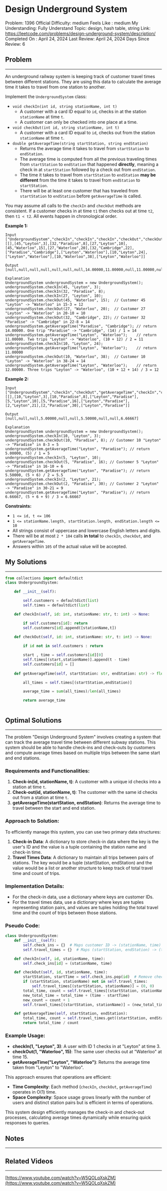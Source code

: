 # Design Underground System

Problem: 1396
Official Difficulty: medium
Feels Like : medium
My Understanding: Fully Understand
Topic: design, hash table, string
Link: https://leetcode.com/problems/design-underground-system/description/
Completed On : April 24, 2024
Last Review: April 24, 2024
Days Since Review: 6

## Problem

---

An underground railway system is keeping track of customer travel times 
between different stations. They are using this data to calculate the 
average time it takes to travel from one station to another.

Implement the `UndergroundSystem` class:

- `void checkIn(int id, string stationName, int t)`
    - A customer with a card ID equal to `id`, checks in at the station `stationName` at time `t`.
    - A customer can only be checked into one place at a time.
- `void checkOut(int id, string stationName, int t)`
    - A customer with a card ID equal to `id`, checks out from the station `stationName` at time `t`.
- `double getAverageTime(string startStation, string endStation)`
    - Returns the average time it takes to travel from `startStation` to `endStation`.
    - The average time is computed from all the previous traveling times from `startStation` to `endStation` that happened **directly**, meaning a check in at `startStation` followed by a check out from `endStation`.
    - The time it takes to travel from `startStation` to `endStation` **may be different** from the time it takes to travel from `endStation` to `startStation`.
    - There will be at least one customer that has traveled from `startStation` to `endStation` before `getAverageTime` is called.

You may assume all calls to the `checkIn` and `checkOut` methods are consistent. If a customer checks in at time `t1` then checks out at time `t2`, then `t1 < t2`. All events happen in chronological order.

**Example 1:**

```
Input
["UndergroundSystem","checkIn","checkIn","checkIn","checkOut","checkOut","checkOut","getAverageTime","getAverageTime","checkIn","getAverageTime","checkOut","getAverageTime"]
[[],[45,"Leyton",3],[32,"Paradise",8],[27,"Leyton",10],[45,"Waterloo",15],[27,"Waterloo",20],[32,"Cambridge",22],["Paradise","Cambridge"],["Leyton","Waterloo"],[10,"Leyton",24],["Leyton","Waterloo"],[10,"Waterloo",38],["Leyton","Waterloo"]]

Output
[null,null,null,null,null,null,null,14.00000,11.00000,null,11.00000,null,12.00000]

Explanation
UndergroundSystem undergroundSystem = new UndergroundSystem();
undergroundSystem.checkIn(45, "Leyton", 3);
undergroundSystem.checkIn(32, "Paradise", 8);
undergroundSystem.checkIn(27, "Leyton", 10);
undergroundSystem.checkOut(45, "Waterloo", 15);  // Customer 45 "Leyton" -> "Waterloo" in 15-3 = 12
undergroundSystem.checkOut(27, "Waterloo", 20);  // Customer 27 "Leyton" -> "Waterloo" in 20-10 = 10
undergroundSystem.checkOut(32, "Cambridge", 22); // Customer 32 "Paradise" -> "Cambridge" in 22-8 = 14
undergroundSystem.getAverageTime("Paradise", "Cambridge"); // return 14.00000. One trip "Paradise" -> "Cambridge", (14) / 1 = 14
undergroundSystem.getAverageTime("Leyton", "Waterloo");    // return 11.00000. Two trips "Leyton" -> "Waterloo", (10 + 12) / 2 = 11
undergroundSystem.checkIn(10, "Leyton", 24);
undergroundSystem.getAverageTime("Leyton", "Waterloo");    // return 11.00000
undergroundSystem.checkOut(10, "Waterloo", 38);  // Customer 10 "Leyton" -> "Waterloo" in 38-24 = 14
undergroundSystem.getAverageTime("Leyton", "Waterloo");    // return 12.00000. Three trips "Leyton" -> "Waterloo", (10 + 12 + 14) / 3 = 12

```

**Example 2:**

```
Input
["UndergroundSystem","checkIn","checkOut","getAverageTime","checkIn","checkOut","getAverageTime","checkIn","checkOut","getAverageTime"]
[[],[10,"Leyton",3],[10,"Paradise",8],["Leyton","Paradise"],[5,"Leyton",10],[5,"Paradise",16],["Leyton","Paradise"],[2,"Leyton",21],[2,"Paradise",30],["Leyton","Paradise"]]

Output
[null,null,null,5.00000,null,null,5.50000,null,null,6.66667]

Explanation
UndergroundSystem undergroundSystem = new UndergroundSystem();
undergroundSystem.checkIn(10, "Leyton", 3);
undergroundSystem.checkOut(10, "Paradise", 8); // Customer 10 "Leyton" -> "Paradise" in 8-3 = 5
undergroundSystem.getAverageTime("Leyton", "Paradise"); // return 5.00000, (5) / 1 = 5
undergroundSystem.checkIn(5, "Leyton", 10);
undergroundSystem.checkOut(5, "Paradise", 16); // Customer 5 "Leyton" -> "Paradise" in 16-10 = 6
undergroundSystem.getAverageTime("Leyton", "Paradise"); // return 5.50000, (5 + 6) / 2 = 5.5
undergroundSystem.checkIn(2, "Leyton", 21);
undergroundSystem.checkOut(2, "Paradise", 30); // Customer 2 "Leyton" -> "Paradise" in 30-21 = 9
undergroundSystem.getAverageTime("Leyton", "Paradise"); // return 6.66667, (5 + 6 + 9) / 3 = 6.66667

```

**Constraints:**

- `1 <= id, t <= 106`
- `1 <= stationName.length, startStation.length, endStation.length <= 10`
- All strings consist of uppercase and lowercase English letters and digits.
- There will be at most `2 * 104` calls **in total** to `checkIn`, `checkOut`, and `getAverageTime`.
- Answers within `105` of the actual value will be accepted.

## My Solutions

---

```python
from collections import defaultdict
class UndergroundSystem:

    def __init__(self):

        self.customers = defaultdict(list)
        self.times = defaultdict(list)

    def checkIn(self, id: int, stationName: str, t: int) -> None:

        if self.customers[id]: return
        self.customers[id].append([stationName,t])
        
    def checkOut(self, id: int, stationName: str, t: int) -> None:

        if id not in self.customers : return

        start , time = self.customers[id][0]
        self.times[(start,stationName)].append(t - time)
        self.customers[id] = []
        
    def getAverageTime(self, startStation: str, endStation: str) -> float:

        all_times = self.times[(startStation,endStation)]

        average_time = sum(all_times)/len(all_times)

        return average_time
```

```python

```

## Optimal Solutions

---

The problem "Design Underground System" involves creating a system that can track the average travel time between different subway stations. This system should be able to handle check-ins and check-outs by customers and compute average times based on multiple trips between the same start and end stations.

### Requirements and Functionalities:

1. **Check-in(id, stationName, t)**: A customer with a unique id checks into a station at time `t`.
2. **Check-out(id, stationName, t)**: The customer with the same id checks out from a station at time `t`.
3. **getAverageTime(startStation, endStation)**: Returns the average time to travel between the start and end station.

### Approach to Solution:

To efficiently manage this system, you can use two primary data structures:

1. **Check-in Data**: A dictionary to store check-in data where the key is the user's ID and the value is a tuple containing the station name and check-in time.
2. **Travel Times Data**: A dictionary to maintain all trips between pairs of stations. The key would be a tuple (startStation, endStation) and the value would be a list or another structure to keep track of total travel time and count of trips.

### Implementation Details:

- For the check-in data, use a dictionary where keys are customer IDs.
- For the travel times data, use a dictionary where keys are tuples representing station pairs, and values are tuples holding the total travel time and the count of trips between those stations.

### Pseudo Code:

```python
class UndergroundSystem:
    def __init__(self):
        self.check_ins = {}  # Maps customer ID -> (stationName, time)
        self.travel_times = {}  # Maps (startStation, endStation) -> (totalTime, count)

    def checkIn(self, id, stationName, time):
        self.check_ins[id] = (stationName, time)

    def checkOut(self, id, stationName, time):
        startStation, startTime = self.check_ins.pop(id)  # Remove check-in data
        if (startStation, stationName) not in self.travel_times:
            self.travel_times[(startStation, stationName)] = (0, 0)
        total_time, count = self.travel_times[(startStation, stationName)]
        new_total_time = total_time + (time - startTime)
        new_count = count + 1
        self.travel_times[(startStation, stationName)] = (new_total_time, new_count)

    def getAverageTime(self, startStation, endStation):
        total_time, count = self.travel_times.get((startStation, endStation), (0, 1))
        return total_time / count

```

### Example Usage:

- **checkIn(1, "Leyton", 3)**: A user with ID 1 checks in at "Leyton" at time 3.
- **checkOut(1, "Waterloo", 15)**: The same user checks out at "Waterloo" at time 15.
- **getAverageTime("Leyton", "Waterloo")**: Returns the average time taken from "Leyton" to "Waterloo".

This approach ensures that operations are efficient:

- **Time Complexity**: Each method (`checkIn`, `checkOut`, `getAverageTime`) operates in O(1) time.
- **Space Complexity**: Space usage grows linearly with the number of users and distinct station pairs but is efficient in terms of operations.

This system design efficiently manages the check-in and check-out processes, calculating average times dynamically while ensuring quick responses to queries.

## Notes

---

 

## Related Videos

---

[https://www.youtube.com/watch?v=W5QOLqXskZM](https://www.youtube.com/watch?v=W5QOLqXskZM)